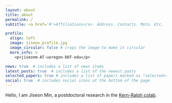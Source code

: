 ```yaml
---
layout: about
title: about
permalink: /
subtitle: <a href='#'>Affiliations</a>. Address. Contacts. Moto. Etc.

profile:
  align: left
  image: jiseon_profile.jpg
  image_circular: false # crops the image to make it circular
  more_info: >
    <p>jiseonm-AT-uoregon-DOT-edu</p>

news: true  # includes a list of news items
latest_posts: true  # includes a list of the newest posts
selected_papers: true # includes a list of papers marked as "selected={true}"
social: true  # includes social icons at the bottom of the page
---
```


Hello, I am Jiseon Min, a postdoctoral research in the [Kern-Ralph colab](http://kr-colab.github.io).  
